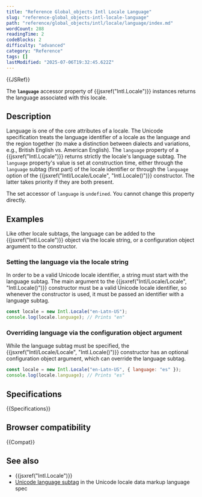 ```yaml
---
title: "Reference Global_objects Intl Locale Language"
slug: "reference-global_objects-intl-locale-language"
path: "reference/global_objects/intl/locale/language/index.md"
wordCount: 288
readingTime: 2
codeBlocks: 2
difficulty: "advanced"
category: "Reference"
tags: []
lastModified: "2025-07-06T19:32:45.622Z"
---
```



{{JSRef}}

The **`language`** accessor property of {{jsxref("Intl.Locale")}} instances returns the language associated with this locale.

## Description

Language is one of the core attributes of a locale. The Unicode specification treats the language identifier of a locale as the language and the region together (to make a distinction between dialects and variations, e.g., British English vs. American English). The `language` property of a {{jsxref("Intl.Locale")}} returns strictly the locale's language subtag. The `language` property's value is set at construction time, either through the `language` subtag (first part) of the locale identifier or through the `language` option of the {{jsxref("Intl/Locale/Locale", "Intl.Locale()")}} constructor. The latter takes priority if they are both present.

The set accessor of `language` is `undefined`. You cannot change this property directly.

## Examples

Like other locale subtags, the language can be added to the {{jsxref("Intl.Locale")}} object via the locale string, or a configuration object argument to the constructor.

### Setting the language via the locale string

In order to be a valid Unicode locale identifier, a string must start with the language subtag. The main argument to the {{jsxref("Intl/Locale/Locale", "Intl.Locale()")}} constructor must be a valid Unicode locale identifier, so whenever the constructor is used, it must be passed an identifier with a language subtag.

```js
const locale = new Intl.Locale("en-Latn-US");
console.log(locale.language); // Prints "en"
```

### Overriding language via the configuration object argument

While the language subtag must be specified, the {{jsxref("Intl/Locale/Locale", "Intl.Locale()")}} constructor has an optional configuration object argument, which can override the language subtag.

```js
const locale = new Intl.Locale("en-Latn-US", { language: "es" });
console.log(locale.language); // Prints "es"
```

## Specifications

{{Specifications}}

## Browser compatibility

{{Compat}}

## See also

- {{jsxref("Intl.Locale")}}
- [Unicode language subtag](https://www.unicode.org/reports/tr35/#unicode_language_subtag_validity) in the Unicode locale data markup language spec
